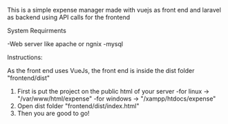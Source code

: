 This is a simple expense manager made with vuejs as front end and laravel as backend using API calls for the frontend

System Requirments

-Web server like apache or ngnix
-mysql

Instructions:

  As the front end uses VueJs, the front end is inside the dist folder "frontend/dist"
  
  1. First is put the project on the public html of your server
      -for linux -> "/var/www/html/expense"
      -for windows -> "/xampp/htdocs/expense"
  2. Open dist folder "frontend/dist/index.html" 
  3. Then you are good to go!
